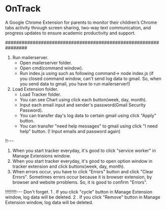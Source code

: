 # OnTrack

A Google Chrome Extension for parents to monitor their children’s Chrome tabs activity through screen sharing, two-way text communication, and progress updates to ensure academic productivity and support.

################################################################

1. Run mailerserver.
   - Open mailerserver folder.
   - Open cmd(command window).
   - Run index.js using such as following command->
     node index.js
     (if you closed command window, can't send log data to gmail.
     So, when you send data to gmail, you have to run mailerserver!)
2. Load Extension folder.
   - Load Tracker folder.
   - You can see Chart using click each button(week, day, month).
   - Input each email input and sender's password(Gmail Security Password).
   - You can transfer day's log data to certain gmail using click "Apply" button.
   - You can transfer "need help messages" to gmail using click "I need help" button.
     (! Input emails and password again)

!!---

1.  When you start tracker everyday, it's good to click "service worker" in Manage Extensions window.
2.  When you start tracker everyday, it's good to open option window in tracker extension and click buttons(week, day, month).
3.  When errors occur, you have to click "Errors" button and click "Clear Errors".
    Sometimes errors occur because it is browser extension, by browser and website prroblems.
    So, it is good to confirm "Errors".

!!!!!!!!!--- Don't forget.
1 . If you click "cycle" button in Manage Extension window, log data will be deleted.
2 . If you click "Remove" button in Manage Extension window, log data will be deleted.
